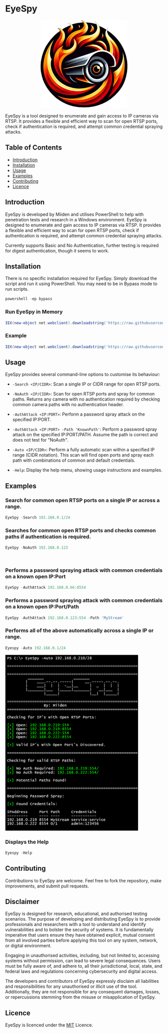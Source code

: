 # EyeSpy

<p align="Center">
<img src="Images/EyeSpyLogo.png" width="280" height="280">
</p>

EyeSpy is a tool designed to enumerate and gain access to IP cameras via RTSP. It provides a flexible and efficient way to scan for open RTSP ports, check if authentication is required, and attempt common credential spraying attacks.

## Table of Contents

- [Introduction](#introduction)
- [Installation](#installation)
- [Usage](#usage)
- [Examples](#examples)
- [Contributing](#contributing)
- [Licence](#licence)

## Introduction

EyeSpy is developed by Miiden and utilises PowerShell to help with penetration tests and research in a Windows environment.
EyeSpy is designed to enumerate and gain access to IP cameras via RTSP. It provides a flexible and efficient way to scan for open RTSP ports, check if authentication is required, and attempt common credential spraying attacks.

Currently supports Basic and No Authentication, further testing is required for digest authentication, though it seems to work.

## Installation

There is no specific installation required for EyeSpy. Simply download the script and run it using PowerShell.
You may need to be in Bypass mode to run scripts.

```powershell
powershell -ep bypass
```

### Run EyeSpy in Memory
```powershell
IEX(new-object net.webclient).downloadstring('https://raw.githubusercontent.com/Miiden/EyeSpy/main/EyeSpy.ps1')
```
### Example
```powershell
IEX(new-object net.webclient).downloadstring('https://raw.githubusercontent.com/Miiden/EyeSpy/main/EyeSpy.ps1');EyeSpy -Auto 10.10.10.0/24
```

## Usage

EyeSpy provides several command-line options to customise its behaviour:

- `-Search <IP/CIDR>`: Scan a single IP or CIDR range for open RTSP ports.

- `-NoAuth <IP/CIDR>`: Scan for open RTSP ports and spray for common paths. Returns any camera with no authentication required by checking common camera paths with no authentication header.

- `-AuthAttack <IP:PORT>`: Perform a password spray attack on the specified IP:PORT.

- `-AuthAttack <IP:PORT> -Path 'KnownPath'`: Perform a password spray attack on the specified IP:PORT/PATH. Assume the path is correct and does not test for "NoAuth".
   
- `-Auto <IP/CIDR>`: Perform a fully automatic scan within a specified IP range (CIDR notation). This scan will find open ports and spray each path with combinations of common and default credentials.
  
- `-Help`: Display the help menu, showing usage instructions and examples.




## Examples

### Search for common open RTSP ports on a single IP or across a range.
```powershell
EyeSpy -Search 192.168.0.1/24
```
### Searches for common open RTSP ports and checks common paths if authentication is required.
```powershell
EyeSpy -NoAuth 192.168.0.123
```
 
### Performs a password spraying attack with common credentials on a known open IP:Port
```powershell
EyeSpy -AuthAttack 192.168.0.66:8554
```

### Performs a password spraying attack with common credentials on a known open IP:Port/Path
```powershell
EyeSpy -AuthAttack 192.168.0.123:554 -Path 'MyStream'
```

### Performs all of the above automatically across a single IP or range.
```powershell
Eyespy -Auto 192.168.0.1/24
```
<p align="Left">
<img src="Images/AutoRange.png" width="425" height="560">
</p>

### Displays the Help
```powershell
Eyespy -Help
```

## Contributing
Contributions to EyeSpy are welcome. Feel free to fork the repository, make improvements, and submit pull requests.

## Disclaimer
EyeSpy is designed for research, educational, and authorised testing scenarios. The purpose of developing and distributing EyeSpy is to provide professionals and researchers with a tool to understand and identify vulnerabilities and to bolster the security of systems. It is fundamentally imperative that users ensure they have obtained explicit, mutual consent from all involved parties before applying this tool on any system, network, or digital environment.

Engaging in unauthorised activities, including, but not limited to, accessing systems without permission, can lead to severe legal consequences. Users must be fully aware of, and adhere to, all their jurisdictional, local, state, and federal laws and regulations concerning cybersecurity and digital access.

The developers and contributors of EyeSpy expressly disclaim all liabilities and responsibilities for any unauthorised or illicit use of the tool. Additionally, they are not responsible for any consequent damages, losses, or repercussions stemming from the misuse or misapplication of EyeSpy.

## Licence
EyeSpy is licenced under the [MIT](https://github.com/Miiden/EyeSpy/blob/main/LICENSE.md) Licence.
